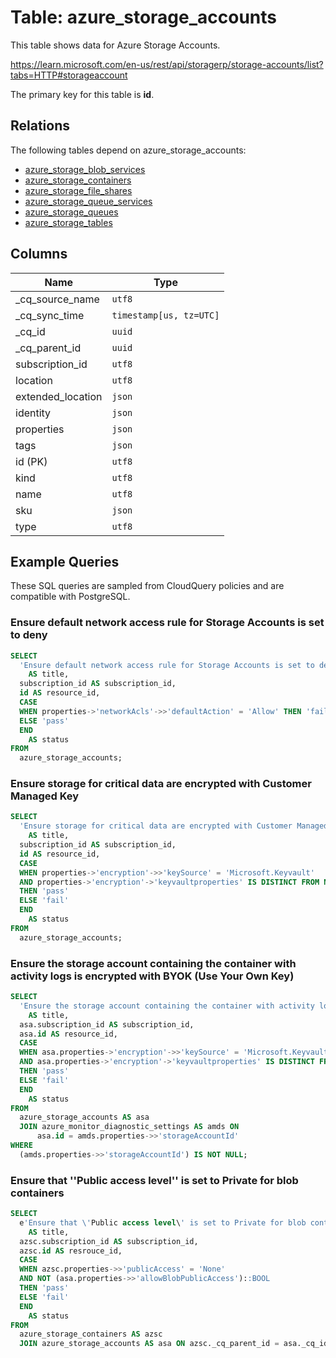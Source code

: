 # Table: azure_storage_accounts

This table shows data for Azure Storage Accounts.

https://learn.microsoft.com/en-us/rest/api/storagerp/storage-accounts/list?tabs=HTTP#storageaccount

The primary key for this table is **id**.

## Relations

The following tables depend on azure_storage_accounts:
  - [azure_storage_blob_services](azure_storage_blob_services)
  - [azure_storage_containers](azure_storage_containers)
  - [azure_storage_file_shares](azure_storage_file_shares)
  - [azure_storage_queue_services](azure_storage_queue_services)
  - [azure_storage_queues](azure_storage_queues)
  - [azure_storage_tables](azure_storage_tables)

## Columns

| Name          | Type          |
| ------------- | ------------- |
|_cq_source_name|`utf8`|
|_cq_sync_time|`timestamp[us, tz=UTC]`|
|_cq_id|`uuid`|
|_cq_parent_id|`uuid`|
|subscription_id|`utf8`|
|location|`utf8`|
|extended_location|`json`|
|identity|`json`|
|properties|`json`|
|tags|`json`|
|id (PK)|`utf8`|
|kind|`utf8`|
|name|`utf8`|
|sku|`json`|
|type|`utf8`|

## Example Queries

These SQL queries are sampled from CloudQuery policies and are compatible with PostgreSQL.

### Ensure default network access rule for Storage Accounts is set to deny

```sql
SELECT
  'Ensure default network access rule for Storage Accounts is set to deny'
    AS title,
  subscription_id AS subscription_id,
  id AS resource_id,
  CASE
  WHEN properties->'networkAcls'->>'defaultAction' = 'Allow' THEN 'fail'
  ELSE 'pass'
  END
    AS status
FROM
  azure_storage_accounts;
```

### Ensure storage for critical data are encrypted with Customer Managed Key

```sql
SELECT
  'Ensure storage for critical data are encrypted with Customer Managed Key'
    AS title,
  subscription_id AS subscription_id,
  id AS resource_id,
  CASE
  WHEN properties->'encryption'->>'keySource' = 'Microsoft.Keyvault'
  AND properties->'encryption'->'keyvaultproperties' IS DISTINCT FROM NULL
  THEN 'pass'
  ELSE 'fail'
  END
    AS status
FROM
  azure_storage_accounts;
```

### Ensure the storage account containing the container with activity logs is encrypted with BYOK (Use Your Own Key)

```sql
SELECT
  'Ensure the storage account containing the container with activity logs is encrypted with BYOK (Use Your Own Key)'
    AS title,
  asa.subscription_id AS subscription_id,
  asa.id AS resource_id,
  CASE
  WHEN asa.properties->'encryption'->>'keySource' = 'Microsoft.Keyvault'
  AND asa.properties->'encryption'->'keyvaultproperties' IS DISTINCT FROM NULL
  THEN 'pass'
  ELSE 'fail'
  END
    AS status
FROM
  azure_storage_accounts AS asa
  JOIN azure_monitor_diagnostic_settings AS amds ON
      asa.id = amds.properties->>'storageAccountId'
WHERE
  (amds.properties->>'storageAccountId') IS NOT NULL;
```

### Ensure that ''Public access level'' is set to Private for blob containers

```sql
SELECT
  e'Ensure that \'Public access level\' is set to Private for blob containers'
    AS title,
  azsc.subscription_id AS subscription_id,
  azsc.id AS resrouce_id,
  CASE
  WHEN azsc.properties->>'publicAccess' = 'None'
  AND NOT (asa.properties->>'allowBlobPublicAccess')::BOOL
  THEN 'pass'
  ELSE 'fail'
  END
    AS status
FROM
  azure_storage_containers AS azsc
  JOIN azure_storage_accounts AS asa ON azsc._cq_parent_id = asa._cq_id;
```


